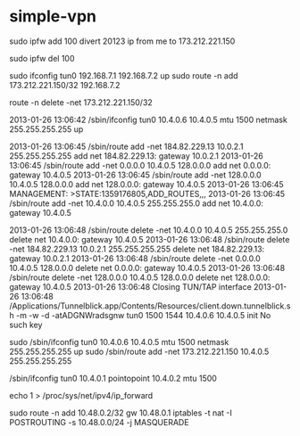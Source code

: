 simple-vpn
==========

sudo ipfw add 100 divert 20123 ip from me to 173.212.221.150

sudo ipfw del 100

sudo ifconfig tun0 192.168.7.1 192.168.7.2 up
sudo route -n add 173.212.221.150/32  192.168.7.2

route -n delete -net 173.212.221.150/32

2013-01-26 13:06:42 /sbin/ifconfig tun0 10.4.0.6 10.4.0.5 mtu 1500 netmask 255.255.255.255 up


2013-01-26 13:06:45 /sbin/route add -net 184.82.229.13 10.0.2.1 255.255.255.255
                                        add net 184.82.229.13: gateway 10.0.2.1
2013-01-26 13:06:45 /sbin/route add -net 0.0.0.0 10.4.0.5 128.0.0.0
                                        add net 0.0.0.0: gateway 10.4.0.5
2013-01-26 13:06:45 /sbin/route add -net 128.0.0.0 10.4.0.5 128.0.0.0
                                        add net 128.0.0.0: gateway 10.4.0.5
2013-01-26 13:06:45 MANAGEMENT: >STATE:1359176805,ADD_ROUTES,,,
2013-01-26 13:06:45 /sbin/route add -net 10.4.0.0 10.4.0.5 255.255.255.0
                                        add net 10.4.0.0: gateway 10.4.0.5


2013-01-26 13:06:48 /sbin/route delete -net 10.4.0.0 10.4.0.5 255.255.255.0
                                        delete net 10.4.0.0: gateway 10.4.0.5
2013-01-26 13:06:48 /sbin/route delete -net 184.82.229.13 10.0.2.1 255.255.255.255
                                        delete net 184.82.229.13: gateway 10.0.2.1
2013-01-26 13:06:48 /sbin/route delete -net 0.0.0.0 10.4.0.5 128.0.0.0
                                        delete net 0.0.0.0: gateway 10.4.0.5
2013-01-26 13:06:48 /sbin/route delete -net 128.0.0.0 10.4.0.5 128.0.0.0
                                        delete net 128.0.0.0: gateway 10.4.0.5
2013-01-26 13:06:48 Closing TUN/TAP interface
2013-01-26 13:06:48 /Applications/Tunnelblick.app/Contents/Resources/client.down.tunnelblick.sh -m -w -d -atADGNWradsgnw tun0 1500 1544 10.4.0.6 10.4.0.5 init
                                          No such key

sudo /sbin/ifconfig tun0 10.4.0.6 10.4.0.5 mtu 1500 netmask 255.255.255.255 up
sudo /sbin/route add -net 173.212.221.150 10.4.0.5 255.255.255.255

/sbin/ifconfig tun0 10.4.0.1 pointopoint 10.4.0.2 mtu 1500

echo 1 > /proc/sys/net/ipv4/ip_forward


sudo route -n add 10.48.0.2/32 gw 10.48.0.1
iptables -t nat -I POSTROUTING -s 10.48.0.0/24 -j MASQUERADE
